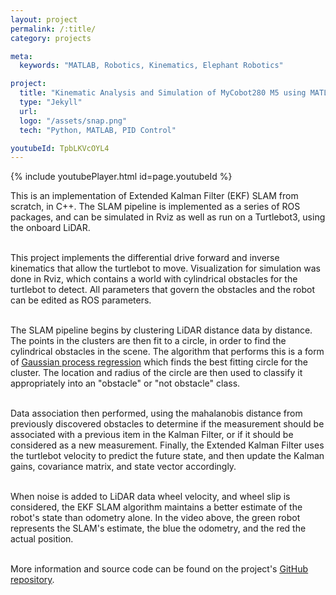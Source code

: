 ```yaml
---
layout: project
permalink: /:title/
category: projects

meta:
  keywords: "MATLAB, Robotics, Kinematics, Elephant Robotics"

project:
  title: "Kinematic Analysis and Simulation of MyCobot280 M5 using MATLAB and Simscape"
  type: "Jekyll"
  url: 
  logo: "/assets/snap.png"
  tech: "Python, MATLAB, PID Control"

youtubeId: TpbLKVcOYL4
---
```


{% include youtubePlayer.html id=page.youtubeId %}

This is an implementation of Extended Kalman Filter (EKF) SLAM from scratch, in C++. The SLAM pipeline is implemented as a series of ROS packages, and can be simulated in Rviz as well as run on a Turtlebot3, using the onboard LiDAR. <br><br>

This project implements the differential drive forward and inverse kinematics that allow the turtlebot to move. Visualization for simulation was done in Rviz, which contains a world with cylindrical obstacles for the turtlebot to detect. All parameters that govern the obstacles and the robot can be edited as ROS parameters. <br><br>

The SLAM pipeline begins by clustering LiDAR distance data by distance. The points in the clusters are then fit to a circle, in order to find the cylindrical obstacles in the scene. The algorithm that performs this is a form of <a href="https://projecteuclid.org/journals/electronic-journal-of-statistics/volume-3/issue-none/Error-analysis-for-circle-fitting-algorithms/10.1214/09-EJS419.full" target="_blank"><u>Gaussian process regression</u></a> which finds the best fitting circle for the cluster. The location and radius of the circle are then used to classify it appropriately into an "obstacle" or "not obstacle" class. <br><br>

Data association then performed, using the mahalanobis distance from previously discovered obstacles to determine if the measurement should be associated with a previous item in the Kalman Filter, or if it should be considered as a new measurement. Finally, the Extended Kalman Filter uses the turtlebot velocity to predict the future state, and then update the Kalman gains, covariance matrix, and state vector accordingly. <br><br>

When noise is added to LiDAR data wheel velocity, and wheel slip is considered, the EKF SLAM algorithm maintains a better estimate of the robot's state than odometry alone. In the video above, the green robot represents the SLAM's estimate, the blue the odometry, and the red the actual position.<br><br>

More information and source code can be found on the project's <a href="https://github.com/javtges/turtlebot-ekf-slam" target="_blank"><u>GitHub repository</u></a>.

<br><br>

